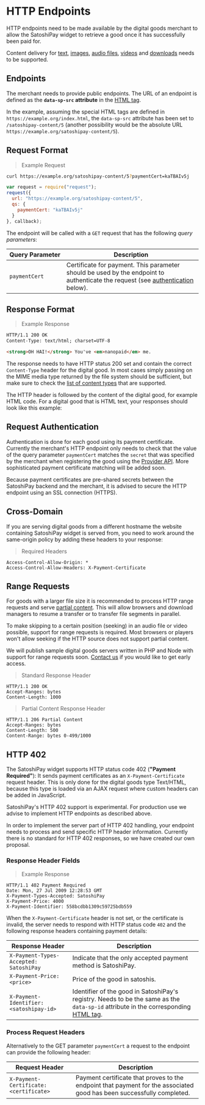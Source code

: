 # HTTP Endpoints

HTTP endpoints need to be made available by the digital goods merchant to allow the SatoshiPay widget to retrieve a good once it has successfully been paid for.

Content delivery for [text](#text), [images](#image), [audio files](#audio), [videos](#video) and [downloads](#download) needs to be supported.

## Endpoints

The merchant needs to provide public endpoints. The URL of an endpoint is defined as the **`data-sp-src` attribute** in the [HTML tag](#html-tags).

In the example, assuming the special HTML tags are defined in `https://example.org/index.html`, the `data-sp-src` attribute has been set to `/satoshipay-content/5` (another possibility would be the absolute URL `https://example.org/satoshipay-content/5`).

## Request Format

> Example Request

```bash
curl https://example.org/satoshipay-content/5?paymentCert=kaTBAIv5j
```

```javascript
var request = require("request");
request({
  url: "https://example.org/satoshipay-content/5",
  qs: {
    paymentCert: "kaTBAIv5j"
  }
}, callback);
```

The endpoint will be called with a `GET` request that has the following *query parameters*:

<span style="white-space: nowrap"> Query Parameter</span> | Description
--------------- | -----------
`paymentCert`   | Certificate for payment. This parameter should be used by the endpoint to authenticate the request (see [authentication](#request-authentication) below).

## Response Format

> Example Response

```html
HTTP/1.1 200 OK
Content-Type: text/html; charset=UTF-8

<strong>OH HAI!</strong> You've <em>nanopaid</em> me.
```

The response needs to have HTTP status 200 set and contain the correct `Content-Type` header for the digital good. In most cases simply passing on the MIME media type returned by the file system should be sufficient, but make sure to check the [list of content types](#supported-content-types) that are supported.

The HTTP header is followed by the content of the digital good, for example HTML code. For a digital good that is HTML text, your responses should look like this example:

## Request Authentication

Authentication is done for each good using its payment certificate. Currently the merchant's HTTP endpoint only needs to check that the value of the query parameter `paymentCert` matches the `secret` that was specified by the merchant when registering the good using the [Provider API](#provider-api). More sophisticated payment certificate matching will be added soon.

<aside class="warning">
  Because payment certificates are pre-shared secrets between the SatoshiPay backend and the merchant, it is advised to secure the HTTP endpoint using an SSL connection (HTTPS).
</aside>

## Cross-Domain

If you are serving digital goods from a different hostname the website containing SatoshiPay widget is served from, you need to work around the same-origin policy by adding these headers to your response:

> Required Headers

```
Access-Control-Allow-Origin: *
Access-Control-Allow-Headers: X-Payment-Certificate
```

## Range Requests

For goods with a larger file size it is recommended to process HTTP range requests and serve [partial content](https://en.wikipedia.org/wiki/Byte_serving). This will allow browsers and download managers to resume a transfer or to transfer file segments in parallel.

To make skipping to a certain position (seeking) in an audio file or video possible, support for range requests is required. Most browsers or players won't allow seeking if the HTTP source does not support partial content.

We will publish sample digital goods servers written in PHP and Node with support for range requests soon. [Contact us](mailto:hello@satoshipay.io) if you would like to get early access.

> Standard Response Header

```
HTTP/1.1 200 OK
Accept-Ranges: bytes
Content-Length: 1000
```

> Partial Content Response Header

```
HTTP/1.1 206 Partial Content
Accept-Ranges: bytes
Content-Length: 500
Content-Range: bytes 0-499/1000
```

## HTTP 402

The SatoshiPay widget supports HTTP status code 402 (**"Payment Required"**): It sends payment certificates as an `X-Payment-Certificate` request header. This is only done for the digital goods type Text/HTML, because this type is loaded via an AJAX request where custom headers can be added in JavaScript.

<aside class="notice">
  SatoshiPay's HTTP 402 support is experimental. For production use we advise to implement HTTP endpoints as described above.
</aside>

In order to implement the server part of HTTP 402 handling, your endpoint needs to process and send specific HTTP header information. Currently there is no standard for HTTP 402 responses, so we have created our own proposal.

### Response Header Fields

> Example Response

```
HTTP/1.1 402 Payment Required
Date: Mon, 27 Jul 2009 12:28:53 GMT
X-Payment-Types-Accepted: SatoshiPay
X-Payment-Price: 4000
X-Payment-Identifier: 558bcdbb1309c59725bdb559
```

When the `X-Payment-Certificate` header is not set, or the certificate is invalid, the server needs to respond with HTTP status code `402` and the following response headers containing payment details:

Response Header       | Description
--------------------- | -----------
<span style="white-space: nowrap;">`X-Payment-Types-Accepted: SatoshiPay`</span> | Indicate that the only accepted payment method is SatoshiPay.
`X-Payment-Price: <price>` | Price of the good in satoshis.
<span style="white-space: nowrap;">`X-Payment-Identifier: <satoshipay-id>`</span> | Identifier of the good in SatoshiPay's registry. Needs to be the same as the `data-sp-id` attribute in the corresponding [HTML tag](#html-tags).

### Process Request Headers

Alternatively to the GET parameter `paymentCert` a request to the endpoint can provide the following header:

Request Header | Description
-------------- | -----------
<span style="white-space: nowrap;">`X-Payment-Certificate: <certificate>`</span> | Payment certificate that proves to the endpoint that payment for the associated good has been successfully completed.
